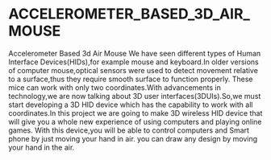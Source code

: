 # ACCELEROMETER_BASED_3D_AIR_MOUSE
Accelerometer Based 3d Air Mouse
We have seen different types of Human Interface Devices(HIDs),for example mouse and
keyboard.In older versions of computer mouse,optical sensors were used to detect movement
relative to a surface,thus they require smooth surface to function properly.
These mice can work with only two coordinates.With advancements in technology,we are
now talking about 3D user interfaces(3DUIs).So,we must start developing a 3D HID device which
has the capability to work with all coordinates.In this project we are going to make 3D wireless HID
device that will give you a whole new experience of using computers and playing online games. With
this device,you will be able to control computers and Smart phone by just moving your hand in air.
you can draw any design by moving your hand in the air.
